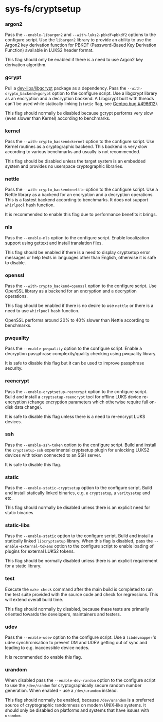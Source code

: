 # sys-fs/cryptsetup

### argon2
Pass the `--enable-libargon2` and `--with-luks2-pbkdf=pbkdf2` options to the configure script. Use the `libargon2` library to provide an ability to use the Argon2 key derivation function for PBKDF (Password-Based Key Derivation Function) available in LUKS2 header format.

This flag should only be enabled if there is a need to use Argon2 key derivation algorithm.

### gcrypt
Pull a [dev-libs/libgcrypt](../dev-libs/libgcrypt.md) package as a dependency. Pass the `--with-crypto_backend=gcrypt` option to the configure script. Use a libgcrypt library as an encryption and a decryption backend. A Libgcrypt built with threads can't be used while statically linking (`static` flag, see [Gentoo bug #496612](https://bugs.gentoo.org/496612)).

This flag should normally be disabled because gcrypt performs very slow (even slower than Kernel) according to benchmarks.

### kernel
Pass the `--with-crypto_backend=kernel` option to the configure script. Use Kernel routines as a cryptographic backend. This backend is very slow according to various benchmarks and usually is not recommended.

This flag should be disabled unless the target system is an embedded system and provides no userspace cryptographic libraries.

### nettle
Pass the `--with-crypto_backend=nettle` option to the configure script. Use a Nettle library as a backend for an encryption and a decryption operations. This is a fastest backend according to benchmarks. It does not support `whirlpool` hash function.

It is recommended to enable this flag due to performance benefits it brings.

### nls
Pass the `--enable-nls` option to the configure script. Enable localization support using gettext and install translation files.

This flag should be enabled if there is a need to display cryptsetup error messages or help texts in languages other than English, otherwise it is safe to disable.

### openssl
Pass the `--with-crypto_backend=openssl` option to the configure script. Use OpenSSL library as a backend for an encryption and a decryption operations.

This flag should be enabled if there is no desire to use `nettle` or there is a need to use `whirlpool` hash function.

OpenSSL performs around 20% to 40% slower than Nettle according to benchmarks.

### pwquality
Pass the `--enable-pwquality` option to the configure script. Enable a decryption passphrase complexity/quality checking using pwquality library.

It is safe to disable this flag but it can be used to improve passphrase security.

### reencrypt
Pass the `--enable-cryptsetup-reencrypt` option to the configure script. Build and install a `cryptsetup-reencrypt` tool for offline LUKS device re-encryption (change encryption parameters which otherwise require full on-disk data change).

It is safe to disable this flag unless there is a need to re-encrypt LUKS devices.

### ssh
Pass the `--enable-ssh-token` option to the configure script. Build and install the `cryptsetup-ssh` experimental cryptsetup plugin for unlocking LUKS2 devices with token connected to an SSH server.

It is safe to disable this flag.

### static
Pass the `--enable-static-cryptsetup` option to the configure script. Build and install statically linked binaries, e.g. a `cryptsetup`, a `veritysetup` and etc.

This flag should normally be disabled unless there is an explicit need for static binaries.

### static-libs
Pass the `--enable-static` option to the configure script. Build and install a statically linked `libcryptsetup` library. When this flag is disabled, pass the `--enable-external-tokens` option to the configure script to enable loading of plugins for external LUKS2 tokens.

This flag should be normally disabled unless there is an explicit requirement for a static library.

### test
Execute the `make check` command after the main build is completed to run the test suite provided with the source code and check for regressions. This will extend overall build time.

This flag should normally by disabled, because these tests are primarily oriented towards the developers, maintainers and testers.

### udev
Pass the `--enable-udev` option to the configure script. Use a `libdevmapper`'s udev synchronisation to prevent DM and UDEV getting out of sync and leading to e.g. inaccessible device nodes.

It is recommended do enable this flag.

### urandom
When disabled pass the `--enable-dev-random` option to the configure script to use the `/dev/random` for cryptographically secure random number generation. When enabled - use a `/dev/urandom` instead.

This flag should normally be enabled, because `/dev/urandom` is a preferred source of cryptographic randomness on modern UNIX-like systems. It should only be disabled on platforms and systems that have issues with `urandom`.

